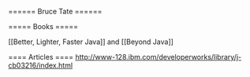 ====== Bruce Tate ======

===== Books =====

[[Better, Lighter, Faster Java]] and [[Beyond Java]]


==== Articles ====
http://www-128.ibm.com/developerworks/library/j-cb03216/index.html

